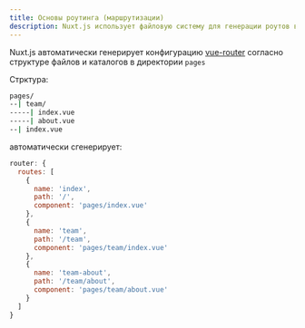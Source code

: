 ```yaml
---
title: Основы роутинга (маршрутизации)
description: Nuxt.js использует файловую систему для генерации роутов вашего веб-приложения, это также просто как в PHP.
--- 
```

Nuxt.js автоматически генерирует конфигурацию [vue-router](https://github.com/vuejs/vue-router) согласно структуре файлов и каталогов в директории `pages`

Стрктура:

```bash
pages/
--| team/
-----| index.vue
-----| about.vue
--| index.vue
```

автоматически сгенерирует:

```js
router: {
  routes: [
    {
      name: 'index',
      path: '/',
      component: 'pages/index.vue'
    },
    {
      name: 'team',
      path: '/team',
      component: 'pages/team/index.vue'
    },
    {
      name: 'team-about',
      path: '/team/about',
      component: 'pages/team/about.vue'
    }
  ]
}
```
